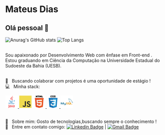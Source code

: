 # Mateus Dias

## Olá pessoal 👋


![Anurag's GitHub stats](https://github-readme-stats.vercel.app/api?username=teteuds&show_icons=true&theme=highcontrast) ![Top Langs](https://github-readme-stats.vercel.app/api/top-langs/?username=teteuds&layout=compact&theme=highcontrast)

<br/> Sou apaixonado por Desenvolvimento Web com ênfase em Front-end .
<br/> Estou graduando em Ciência da Computação na Universidade Estadual do Sudoeste da Bahia (UESB).

<br/> :black_heart: &nbsp; Buscando colaborar com projetos é uma oportunidade de estágio !
<br/> :computer: &nbsp; Minha stack:

<div style="display: inline_block">
<a href="https://www.w3schools.com/java/" target="_blank"> <img src="https://raw.githubusercontent.com/devicons/devicon/master/icons/java/java-original-wordmark.svg" alt="java" width="40" height="40"/> </a> 
<a href="https://developer.mozilla.org/en-US/docs/Web/JavaScript" target="_blank"> <img src="https://raw.githubusercontent.com/devicons/devicon/master/icons/javascript/javascript-original.svg" alt="javascript" width="40" height="40"/></a>
<a href="https://www.w3schools.com/html/" target="_blank"> <img src="https://raw.githubusercontent.com/devicons/devicon/master/icons/html5/html5-original-wordmark.svg" alt="html5" width="40" height="40"/> </a> 
<a href="https://www.w3schools.com/css/" target="_blank"> <img src="https://raw.githubusercontent.com/devicons/devicon/master/icons/css3/css3-original-wordmark.svg" alt="css3" width="40" height="40"/> </a>
<a href="https://www.mysql.com/" target="_blank"> <img src="https://raw.githubusercontent.com/devicons/devicon/master/icons/mysql/mysql-original-wordmark.svg" alt="mysql" width="40" height="40"/> </a>
</div>

<br/> 💬  &nbsp; Sobre mim: Gosto de tecnologias,buscando sempre o conhecimento !
<br/> :email: &nbsp; Entre em contato comigo: [![Linkedin Badge](https://img.shields.io/badge/-MateusDias-blue?style=flat-square&logo=Linkedin&logoColor=white&link=https://www.linkedin.com/in/mateus-dias-507492168/)](https://www.linkedin.com/in/mateus-dias-507492168/) 
| 
[![Gmail Badge](https://img.shields.io/badge/-MateusDias-c14438?style=flat-square&logo=Gmail&logoColor=white&link=mailto:teu.dias00@gmail.com)](mailto:teu.dias00@gmail.com)
